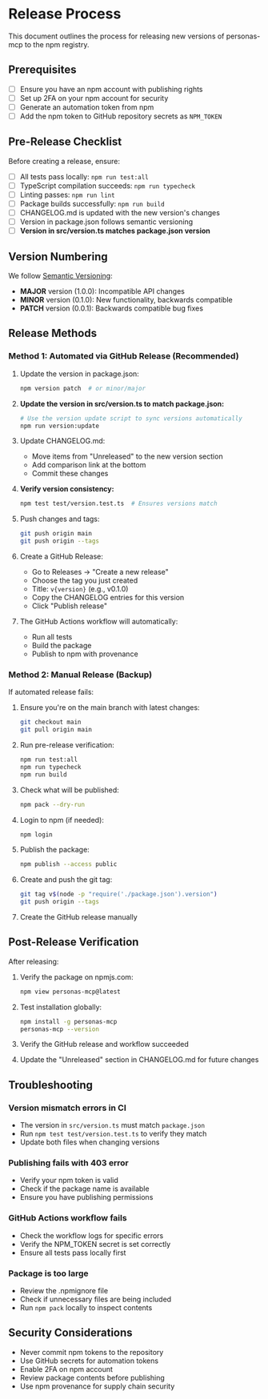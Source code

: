 # Release Process

This document outlines the process for releasing new versions of personas-mcp to the npm registry.

## Prerequisites

- [ ] Ensure you have an npm account with publishing rights
- [ ] Set up 2FA on your npm account for security
- [ ] Generate an automation token from npm
- [ ] Add the npm token to GitHub repository secrets as `NPM_TOKEN`

## Pre-Release Checklist

Before creating a release, ensure:

- [ ] All tests pass locally: `npm run test:all`
- [ ] TypeScript compilation succeeds: `npm run typecheck`
- [ ] Linting passes: `npm run lint`
- [ ] Package builds successfully: `npm run build`
- [ ] CHANGELOG.md is updated with the new version's changes
- [ ] Version in package.json follows semantic versioning
- [ ] **Version in src/version.ts matches package.json version**

## Version Numbering

We follow [Semantic Versioning](https://semver.org/):

- **MAJOR** version (1.0.0): Incompatible API changes
- **MINOR** version (0.1.0): New functionality, backwards compatible
- **PATCH** version (0.0.1): Backwards compatible bug fixes

## Release Methods

### Method 1: Automated via GitHub Release (Recommended)

1. Update the version in package.json:

   ```bash
   npm version patch  # or minor/major
   ```

2. **Update the version in src/version.ts to match package.json:**

   ```bash
   # Use the version update script to sync versions automatically
   npm run version:update
   ```

3. Update CHANGELOG.md:
   - Move items from "Unreleased" to the new version section
   - Add comparison link at the bottom
   - Commit these changes

4. **Verify version consistency:**

   ```bash
   npm test test/version.test.ts  # Ensures versions match
   ```

5. Push changes and tags:

   ```bash
   git push origin main
   git push origin --tags
   ```

6. Create a GitHub Release:
   - Go to Releases → "Create a new release"
   - Choose the tag you just created
   - Title: `v{version}` (e.g., v0.1.0)
   - Copy the CHANGELOG entries for this version
   - Click "Publish release"

7. The GitHub Actions workflow will automatically:
   - Run all tests
   - Build the package
   - Publish to npm with provenance

### Method 2: Manual Release (Backup)

If automated release fails:

1. Ensure you're on the main branch with latest changes:

   ```bash
   git checkout main
   git pull origin main
   ```

2. Run pre-release verification:

   ```bash
   npm run test:all
   npm run typecheck
   npm run build
   ```

3. Check what will be published:

   ```bash
   npm pack --dry-run
   ```

4. Login to npm (if needed):

   ```bash
   npm login
   ```

5. Publish the package:

   ```bash
   npm publish --access public
   ```

6. Create and push the git tag:

   ```bash
   git tag v$(node -p "require('./package.json').version")
   git push origin --tags
   ```

7. Create the GitHub release manually

## Post-Release Verification

After releasing:

1. Verify the package on npmjs.com:

   ```bash
   npm view personas-mcp@latest
   ```

2. Test installation globally:

   ```bash
   npm install -g personas-mcp
   personas-mcp --version
   ```

3. Verify the GitHub release and workflow succeeded

4. Update the "Unreleased" section in CHANGELOG.md for future changes

## Troubleshooting

### Version mismatch errors in CI

- The version in `src/version.ts` must match `package.json`
- Run `npm test test/version.test.ts` to verify they match
- Update both files when changing versions

### Publishing fails with 403 error

- Verify your npm token is valid
- Check if the package name is available
- Ensure you have publishing permissions

### GitHub Actions workflow fails

- Check the workflow logs for specific errors
- Verify the NPM_TOKEN secret is set correctly
- Ensure all tests pass locally first

### Package is too large

- Review the .npmignore file
- Check if unnecessary files are being included
- Run `npm pack` locally to inspect contents

## Security Considerations

- Never commit npm tokens to the repository
- Use GitHub secrets for automation tokens
- Enable 2FA on npm account
- Review package contents before publishing
- Use npm provenance for supply chain security
